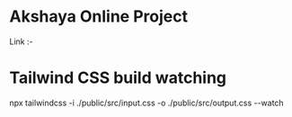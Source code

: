 # Akshaya Online Project

Link :- 

# Tailwind CSS build watching 

npx tailwindcss -i ./public/src/input.css -o ./public/src/output.css --watch
